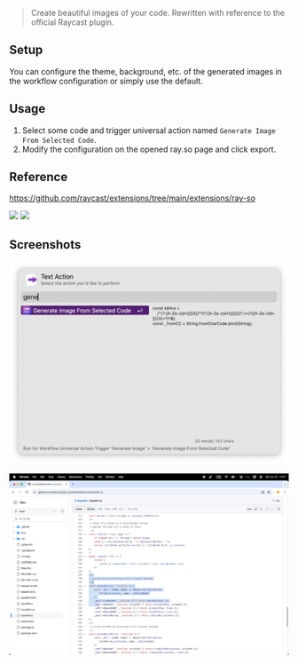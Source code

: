 > Create beautiful images of your code. Rewritten with reference to the official Raycast plugin.


## Setup
You can configure the theme, background, etc. of the generated images in the workflow configuration or simply use the default.

## Usage

1. Select some code and trigger universal action named `Generate Image From Selected Code`.
2. Modify the configuration on the opened ray.so page and click export.

## Reference

https://github.com/raycast/extensions/tree/main/extensions/ray-so



![](https://img.shields.io/badge/version-v0.4-green?style=for-the-badge)
[![](https://img.shields.io/badge/download-click-blue?style=for-the-badge)](https://github.com/alanhe421/alfred-workflows/raw/master/ray-so/Generate%20Image.alfredworkflow)




<!-- more -->

## Screenshots

![screenshot.png](screenshots/screenshot.png)

![screenshot.gif](screenshots/screenshot.gif)
